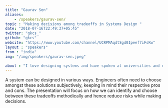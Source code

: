 ```yaml
---
title: "Gaurav Sen"
aliases:
    - /speakers/gaurav-sen/
topic : "Making decisions among tradeoffs in Systems Design "
date: "2018-07-16T22:49:37+05:45"
twitter: "gkcs_"
github: "gkcs"
website: "https://www.youtube.com/channel/UCRPMAqdtSgd0Ipeef7iFsKw"
layout : "speakers"
from : "india"
img: "/img/speakers/gaurav-sen.jpeg"

about : "I love designing systems and have spoken at universities and conferences about them!"
---
```

A system can be designed in various ways. Engineers often need to choose amongst these solutions subjectively, keeping in mind their respective pros and cons. The presentation will focus on how we can identify and choose between these tradeoffs methodically and hence reduce risks while making decisions.
